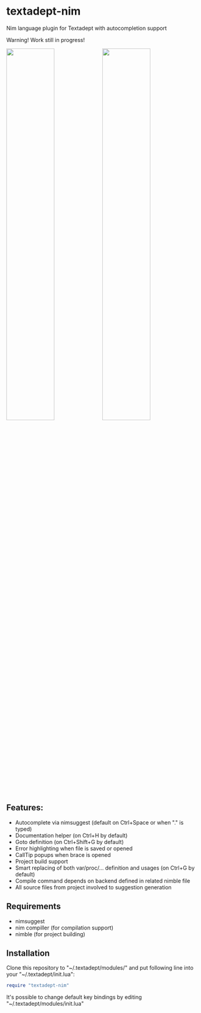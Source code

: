 textadept-nim
===========
Nim language plugin for Textadept with autocompletion support

Warning! Work still in progress!

<img width=50% src=https://pp.vk.me/c631525/v631525076/3f04c/Nh4RlufUSyQ.jpg><img width=50% src=https://pp.vk.me/c628719/v628719076/21f0d/hMBieQIWaio.jpg>

## Features:
* Autocomplete via nimsuggest (default on Ctrl+Space or when "." is typed)
* Documentation helper (on Ctrl+H by default)
* Goto definition (on Ctrl+Shift+G by default)
* Error highlighting when file is saved or opened
* CallTip popups when brace is opened
* Project build support
* Smart replacing of both var/proc/... definition and usages (on Ctrl+G by default)
* Compile command depends on backend defined in related nimble file
* All source files from project involved to suggestion generation

## Requirements
* nimsuggest 
* nim compiller (for compilation support)
* nimble (for project building)

## Installation
Clone this repository to "~/.textadept/modules/" and put following line into your "~/.textadept/init.lua":
``` lua
require "textadept-nim"
```
It's possible to change default key bindings by editing "~/.textadept/modules/init.lua"
